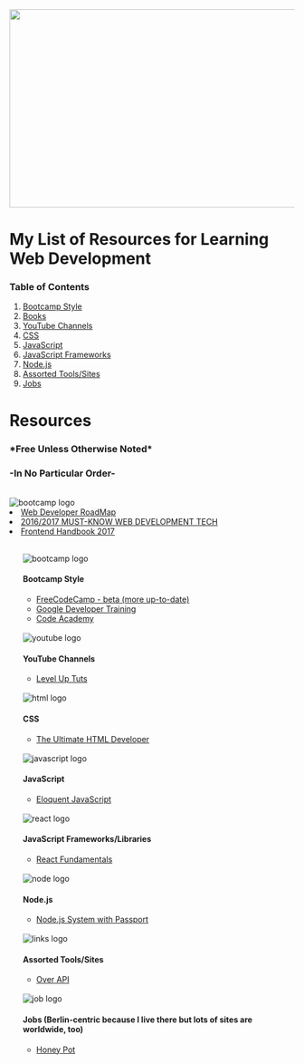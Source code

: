 <img src="https://cdn.pixabay.com/photo/2017/02/05/00/19/web-design-2038872_960_720.jpg" height="350" width="750">
<h1>My List of Resources for Learning Web Development</h1>
<h3>Table of Contents</h3>
<ol>
<li><a href='#bootcamp'>Bootcamp Style</a></li>
<li><a href ='#books'>Books</a></li>
<li><a href='#youtube'>YouTube Channels</a></li>
<li><a href='#css'>CSS</a></li>
<li><a href='#javascript'>JavaScript</a></li>
<li><a href='#frameworks'>JavaScript Frameworks</a></li>
<li><a href='#node'>Node.js</a></li>
<li><a href='#assorted'>Assorted Tools/Sites</a></li>
<li><a href='#jobs'>Jobs</a></li>
</ol>

<h1>Resources</h1>
<h3>*Free Unless Otherwise Noted*</h3>
<h3>-In No Particular Order-</h3>

<br>
<img id='roadmap' src="https://d30y9cdsu7xlg0.cloudfront.net/png/316620-200.png" alt="bootcamp logo">
<li><a href="https://frontendmasters.com/books/front-end-handbook/2017/">Web Developer RoadMap</a></li>
<li><a href="https://www.youtube.com/watch?v=sBzRwzY7G-k&t=1183s">2016/2017 MUST-KNOW WEB DEVELOPMENT TECH</a></li>
<li><a href="https://frontendmasters.com/books/front-end-handbook/2017/">Frontend Handbook 2017</a></li>
<ul>
  
<br>
<img id='bootcamp' src="https://cdn1.iconfinder.com/data/icons/customicondesign-office-shadow/128/Courses.png" alt="bootcamp logo">
<h4>Bootcamp Style</h4>
<ul>
<li><a href="https://beta.freecodecamp.com/">FreeCodeCamp - beta (more up-to-date)</a></li>
<li><a href="https://developers.google.com/training/web/">Google Developer Training</a></li>
<li><a href="https://www.codecademy.com/">Code Academy</a></li>
</ul>

<br>
<img id='youtube' src="https://cdn0.iconfinder.com/data/icons/social-flat-rounded-rects/512/youtube_v2-128.png" alt="youtube logo">
<h4>YouTube Channels</h4>
<ul>
<li><a href="https://www.youtube.com/user/LevelUpTuts">Level Up Tuts</a></li>
</ul>

<br>
<img id='css' src="https://cdn1.iconfinder.com/data/icons/hawcons/32/700035-icon-77-document-file-css-128.png" alt="html logo">
<h4>CSS</h4>
<ul>
<li><a href="https://arkmont.com/the-ultimate-html-developer-course/">The Ultimate HTML Developer</a></li>
</ul>

<br>
<img id='javascript' src="https://cdn2.iconfinder.com/data/icons/designer-skills/128/code-programming-javascript-software-develop-command-language-128.png" alt="javascript logo">
<h4>JavaScript</h4>
<ul>
<li><a href="http://eloquentjavascript.net/">Eloquent JavaScript</a></li>

</ul>

<br>
<img id='frameworks' src="https://cdn4.iconfinder.com/data/icons/logos-3/600/React.js_logo-128.png" alt="react logo">
<h4>JavaScript Frameworks/Libraries</h4>
<ul>
<li><a href="https://reacttraining.com/online/react-fundamentals">React Fundamentals</a></li>

</ul>

<br>
<img id='node' src="https://cdn4.iconfinder.com/data/icons/logos-3/188/nodejs-light-128.png" alt="node logo">
<h4>Node.js</h4>
<ul>
<li><a href="https://www.youtube.com/watch?v=Z1ktxiqyiLA&feature=youtu.be">Node.js System with Passport</a></li>

</ul>

<br>
<img id='assorted' src="https://cdn3.iconfinder.com/data/icons/social-circle/512/647404-share-128.png" alt="links logo">
<h4>Assorted Tools/Sites</h4>
<ul>
<li><a href="https://overapi.com">Over API</a></li>

</ul>

<br>
<img id='jobs' src="https://cdn2.iconfinder.com/data/icons/mixed-rounded-flat-icon/512/briefcase-128.png" alt="job logo">
<h4>Jobs (Berlin-centric because I live there but lots of sites are worldwide, too)</h4>
<ul>
<li><a href="https://www.honeypot.io">Honey Pot</a></li>
</ul>

